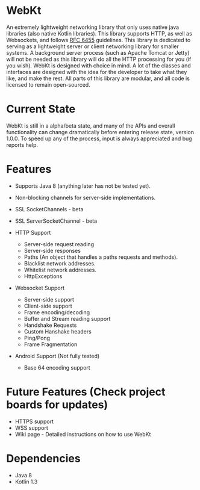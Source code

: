 # WebKt
An extremely lightweight networking library that only uses native java libraries (also native Kotlin libraries). This library supports HTTP, as well as Websockets, and follows [RFC 6455](https://tools.ietf.org/html/rfc6455) guidelines. This library is dedicated to serving as a lightweight server or client networking library for smaller systems. A background server process (such as Apache Tomcat or Jetty) will not be needed as this library will do all the HTTP processing for you (if you wish). WebKt is designed with choice in mind. A lot of the classes and interfaces are designed with the idea for the developer to take what they like, and make the rest. All parts of this library are modular, and all code is licensed to remain open-sourced.

# Current State
WebKt is still in a alpha/beta state, and many of the APIs and overall functionality can change dramatically before entering release state, version 1.0.0. To speed up any of the process, input is always appreciated and bug reports help. 

# Features
* Supports Java 8 (anything later has not be tested yet).
* Non-blocking channels for server-side implementations.
* SSL SocketChannels - beta
* SSL ServerSocketChannel - beta
* HTTP Support
    * Server-side request reading
    * Server-side responses
    * Paths (An object that handles a paths requests and methods).
    * Blacklist network addresses.
    * Whitelist network addresses.
    * HttpExceptions
    
* Websocket Support
    * Server-side support
    * Client-side support
    * Frame encoding/decoding
    * Buffer and Stream reading support
    * Handshake Requests
    * Custom Hanshake headers
    * Ping/Pong
    * Frame Fragmentation
 
* Android Support (Not fully tested)
    * Base 64 encoding support

# Future Features (Check project boards for updates)
* HTTPS support
* WSS support
* Wiki page - Detailed instructions on how to use WebKt

# Dependencies
* Java 8 
* Kotlin 1.3
